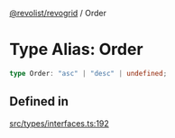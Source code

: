 [@revolist/revogrid](README.md) / Order

# Type Alias: Order

```ts
type Order: "asc" | "desc" | undefined;
```

## Defined in

[src/types/interfaces.ts:192](https://github.com/revolist/revogrid/blob/21cf5bd8103ee03a0cd211a424e38941bf038335/src/types/interfaces.ts#L192)
